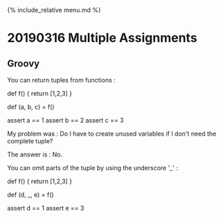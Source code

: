 {% include_relative menu.md %}

# 20190316 Multiple Assignments

## Groovy

You can return tuples from functions :

  def f() {
    return [1,2,3]
  }
  
  def (a, b, c) = f()
  
  assert a == 1
  assert b == 2
  assert c == 3

My problem was : Do I have to create unused variables if I don't need the complete tuple?

The answer is : No.

You can omit parts of the tuple by using the underscore '_' :

  def f() {
    return [1,2,3]
  }
  
  def (d, _, e) = f()
  
  assert d == 1
  assert e == 3





